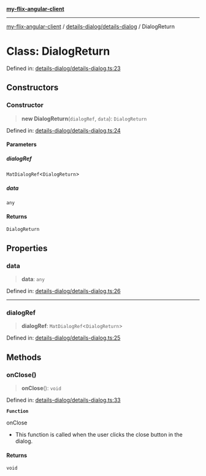 [**my-flix-angular-client**](/README.md)

***

[my-flix-angular-client](../../../modules.md) / [details-dialog/details-dialog](../README.md) / DialogReturn

# Class: DialogReturn

Defined in: [details-dialog/details-dialog.ts:23](https://github.com/srpmfp/myFlix-Angular-client/blob/3b98426b0b09b021ab5e603ef7ab490cf6b10ea4/src/app/details-dialog/details-dialog.ts#L23)

## Constructors

### Constructor

> **new DialogReturn**(`dialogRef`, `data`): `DialogReturn`

Defined in: [details-dialog/details-dialog.ts:24](https://github.com/srpmfp/myFlix-Angular-client/blob/3b98426b0b09b021ab5e603ef7ab490cf6b10ea4/src/app/details-dialog/details-dialog.ts#L24)

#### Parameters

##### dialogRef

`MatDialogRef`\<`DialogReturn`\>

##### data

`any`

#### Returns

`DialogReturn`

## Properties

### data

> **data**: `any`

Defined in: [details-dialog/details-dialog.ts:26](https://github.com/srpmfp/myFlix-Angular-client/blob/3b98426b0b09b021ab5e603ef7ab490cf6b10ea4/src/app/details-dialog/details-dialog.ts#L26)

***

### dialogRef

> **dialogRef**: `MatDialogRef`\<`DialogReturn`\>

Defined in: [details-dialog/details-dialog.ts:25](https://github.com/srpmfp/myFlix-Angular-client/blob/3b98426b0b09b021ab5e603ef7ab490cf6b10ea4/src/app/details-dialog/details-dialog.ts#L25)

## Methods

### onClose()

> **onClose**(): `void`

Defined in: [details-dialog/details-dialog.ts:33](https://github.com/srpmfp/myFlix-Angular-client/blob/3b98426b0b09b021ab5e603ef7ab490cf6b10ea4/src/app/details-dialog/details-dialog.ts#L33)

**`Function`**

onClose
* This function is called when the user clicks the close button in the dialog.

#### Returns

`void`
